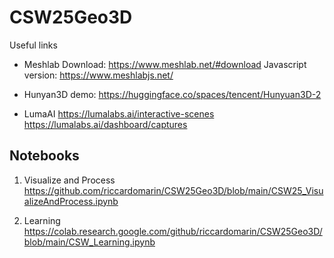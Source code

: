 # CSW25Geo3D
Useful links

- Meshlab
Download: https://www.meshlab.net/#download
Javascript version: https://www.meshlabjs.net/

- Hunyan3D demo: https://huggingface.co/spaces/tencent/Hunyuan3D-2
  
- LumaAI
https://lumalabs.ai/interactive-scenes
https://lumalabs.ai/dashboard/captures

## Notebooks
1) Visualize and Process
   https://github.com/riccardomarin/CSW25Geo3D/blob/main/CSW25_VisualizeAndProcess.ipynb

3) Learning
   https://colab.research.google.com/github/riccardomarin/CSW25Geo3D/blob/main/CSW_Learning.ipynb


